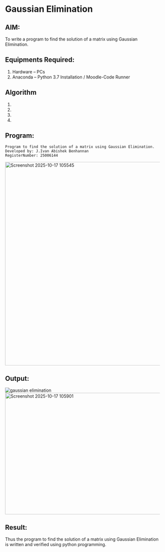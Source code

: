 # Gaussian Elimination

## AIM:
To write a program to find the solution of a matrix using Gaussian Elimination.

## Equipments Required:
1. Hardware – PCs
2. Anaconda – Python 3.7 Installation / Moodle-Code Runner

## Algorithm
1. 
2. 
3. 
4. 

## Program:
``` 
Program to find the solution of a matrix using Gaussian Elimination.
Developed by: J.Ivan Abishek Benhannan
RegisterNumber: 25006144
``` 
<img width="1197" height="660" alt="Screenshot 2025-10-17 105545" src="https://github.com/user-attachments/assets/6db7b3a2-3199-4d6f-9388-5f6ac92b37f4" />




## Output:
![gaussian elimination]()
<img width="867" height="394" alt="Screenshot 2025-10-17 105901" src="https://github.com/user-attachments/assets/baa38be4-2b71-4258-8e53-d9a6cdecdc0d" />



## Result:
Thus the program to find the solution of a matrix using Gaussian Elimination is written and verified using python programming.

